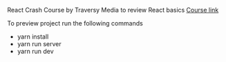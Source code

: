 React Crash Course by Traversy Media to review React basics
[Course link](https://www.youtube.com/watch?v=LDB4uaJ87e0)

To preview project run the following commands

- yarn install
- yarn run server
- yarn run dev
